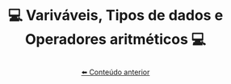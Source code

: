 # <p align="center"> 💻 Variváveis, Tipos de dados e Operadores aritméticos 💻

  
  [<p align="center"> ⬅️ Conteúdo anterior](https://github.com/vitoriadevalois/java-developer-bootcamp/blob/main/conteudos/ecossistemajava.md)
